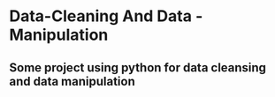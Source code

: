 # Data-Cleaning And Data -Manipulation
## Some project using python for data cleansing and data manipulation
